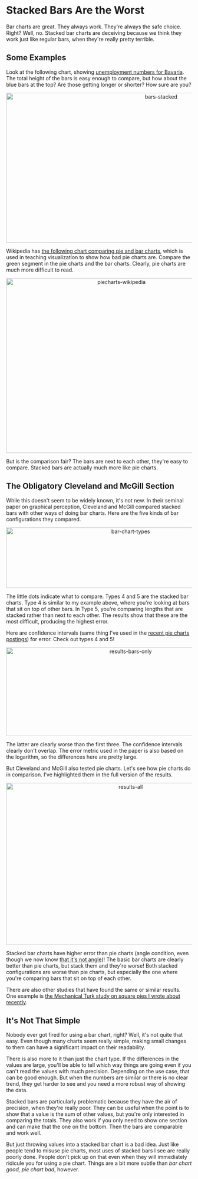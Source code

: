 # Stacked Bars Are the Worst

Bar charts are great. They always work. They're always the safe choice. Right? Well, no. Stacked bar charts are deceiving because we think they work just like regular bars, when they're really pretty terrible.

## Some Examples

Look at the following chart, showing <a href="https://public.tableau.com/views/ArbeitsmarktBayern2016/ArbeitsmarktBayern">unemployment numbers for Bavaria</a>. The total height of the bars is easy enough to compare, but how about the blue bars at the top? Are those getting longer or shorter? How sure are you?

<p align="center"><img class="aligncenter size-full wp-image-9481" src="https://media.eagereyes.org/wp-content/uploads/2016/08/bars-stacked.png" alt="bars-stacked" width="825" height="406" /></p>

Wikipedia has <a href="https://commons.wikimedia.org/wiki/File:Piecharts.svg">the following chart comparing pie and bar charts</a>, which is used in teaching visualization to show how bad pie charts are. Compare the green segment in the pie charts and the bar charts. Clearly, pie charts are much more difficult to read.

<p align="center"><img class="aligncenter size-full wp-image-9482" src="https://media.eagereyes.org/wp-content/uploads/2016/08/piecharts-wikipedia.png" alt="piecharts-wikipedia" width="610" height="474" /></p>

But is the comparison fair? The bars are next to each other, they're easy to compare. Stacked bars are actually much more like pie charts.

## The Obligatory Cleveland and McGill Section

While this doesn't seem to be widely known, it's not new. In their seminal paper on graphical perception, Cleveland and McGill compared stacked bars with other ways of doing bar charts. Here are the five kinds of bar configurations they compared.

<p align="center"><img class="aligncenter size-full wp-image-9478" src="https://media.eagereyes.org/wp-content/uploads/2016/08/bar-chart-types.png" alt="bar-chart-types" width="660" height="164" /></p>

The little dots indicate what to compare. Types 4 and 5 are the stacked bar charts. Type 4 is similar to my example above, where you're looking at bars that sit on top of other bars. In Type 5, you're comparing lengths that are stacked rather than next to each other. The results show that these are the most difficult, producing the highest error.

Here are confidence intervals (same thing I've used in the <a href="/blog/2016/an-illustrated-tour-of-the-pie-chart-study-results">recent pie charts postings</a>) for error. Check out types 4 and 5!

<p align="center"><img class="aligncenter size-medium wp-image-9480" src="https://media.eagereyes.org/wp-content/uploads/2016/08/results-bars-only.png" alt="results-bars-only" width="660" height="240" /></p>

The latter are clearly worse than the first three. The confidence intervals clearly don't overlap. The error metric used in the paper is also based on the logarithm, so the differences here are pretty large.

But Cleveland and McGill also tested pie charts. Let's see how pie charts do in comparison. I've highlighted them in the full version of the results.

<p align="center"><img class="aligncenter size-full wp-image-9479" src="https://media.eagereyes.org/wp-content/uploads/2016/08/results-all.png" alt="results-all" width="660" height="439" /></p>

Stacked bar charts have higher error than pie charts (angle condition, even though we now know <a href="/papers/a-pair-of-pie-chart-papers">that it's not angle</a>)! The basic bar charts are clearly better than pie charts, but stack them and they're worse! Both stacked configurations are worse than pie charts, but especially the one where you're comparing bars that sit on top of each other.

There are also other studies that have found the same or similar results. One example is <a href="/blog/2016/a-reanalysis-of-a-study-about-square-pie-charts-from-2009">the Mechanical Turk study on square pies I wrote about recently</a>.

## It's Not That Simple

Nobody ever got fired for using a bar chart, right? Well, it's not quite that easy. Even though many charts seem really simple, making small changes to them can have a significant impact on their readability.

There is also more to it than just the chart type. If the differences in the values are large, you'll be able to tell which way things are going even if you can't read the values with much precision. Depending on the use case, that can be good enough. But when the numbers are similar or there is no clear trend, they get harder to see and you need a more robust way of showing the data.

Stacked bars are particularly problematic because they have the air of precision, when they're really poor. They can be useful when the point is to show that a value is the sum of other values, but you're only interested in comparing the totals. They also work if you only need to show one section and can make that the one on the bottom. Then the bars are comparable and work well.

But just throwing values into a stacked bar chart is a bad idea. Just like people tend to misuse pie charts, most uses of stacked bars I see are really poorly done. People don't pick up on that even when they will immediately ridicule you for using a pie chart. Things are a bit more subtle than <em>bar chart good, pie chart bad</em>, however.
